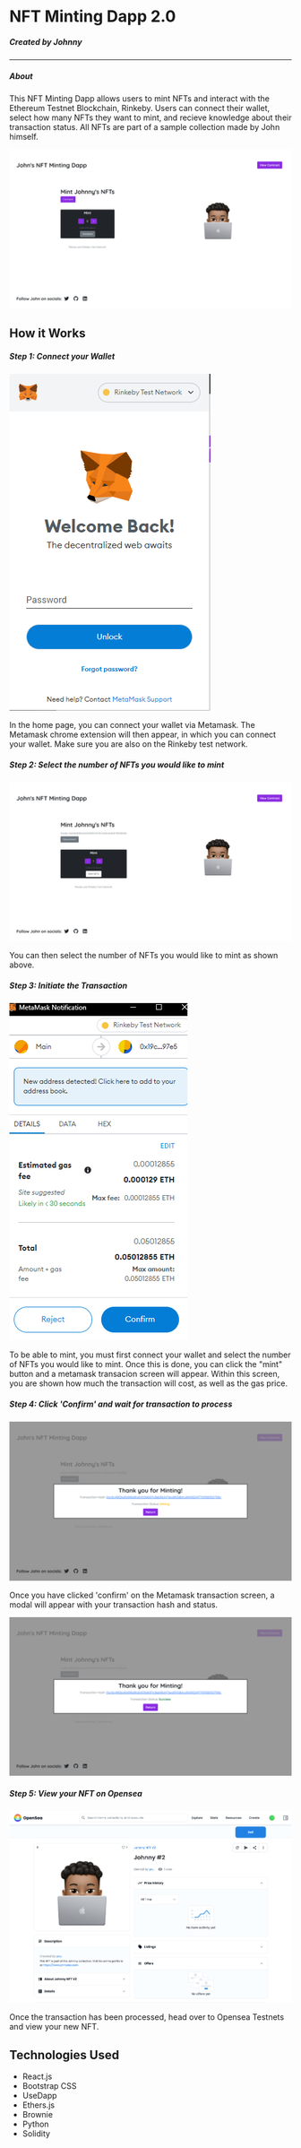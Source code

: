 # NFT Minting Dapp 2.0
##### Created by Johnny

---

##### About
This NFT Minting Dapp allows users to mint NFTs and interact with the Ethereum Testnet Blockchain, Rinkeby. Users can connect their wallet, select how many NFTs they want to mint, and recieve knowledge about their transaction status. All NFTs are part of a sample collection made by John himself.

![image](/images/home_page.png)

## How it Works

##### Step 1: Connect your Wallet
![image](/images/metamask.png)

In the home page, you can connect your wallet via Metamask. The Metamask chrome extension will then appear, in which you can connect your wallet. Make sure you are also on the Rinkeby test network.

##### Step 2: Select the number of NFTs you would like to mint
![image](/images/mint.png)

You can then select the number of NFTs you would like to mint as shown above.

##### Step 3: Initiate the Transaction
![image](/images/metamask_transaction.png)

To be able to mint, you must first connect your wallet and select the number of NFTs you would like to mint. Once this is done, you can click the "mint" button and a metamask transacion screen will appear. Within this screen, you are shown how much the transaction will cost, as well as the gas price.

##### Step 4: Click 'Confirm' and wait for transaction to process
![image](/images/mining.png)

Once you have clicked 'confirm' on the Metamask transaction screen, a modal will appear with your transaction hash and status.

![image](/images/success.png)

##### Step 5: View your NFT on Opensea
![image](/images/opensea.png)

Once the transaction has been processed, head over to Opensea Testnets and view your new NFT.

## Technologies Used
- React.js
- Bootstrap CSS
- UseDapp
- Ethers.js
- Brownie
- Python
- Solidity



